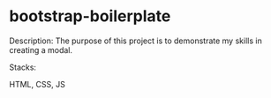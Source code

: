 # bootstrap-boilerplate
Description:
The purpose of this project is to demonstrate my skills in creating a modal.

Stacks:

HTML, CSS, JS